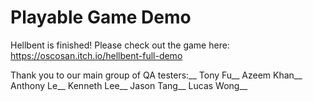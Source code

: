 # Playable Game Demo
 
Hellbent is finished! Please check out the game here: https://oscosan.itch.io/hellbent-full-demo

Thank you to our main group of QA testers:__
Tony Fu__
Azeem Khan__
Anthony Le__
Kenneth Lee__
Jason Tang__
Lucas Wong__

